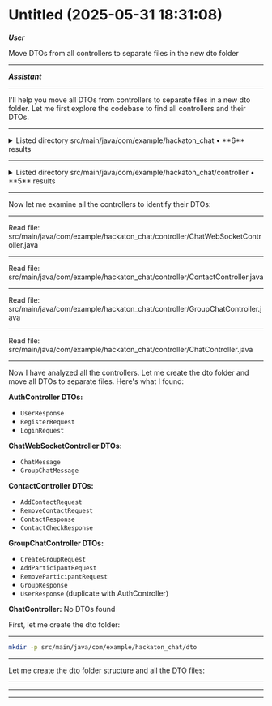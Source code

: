 <!-- Generated by SpecStory -->

# Untitled (2025-05-31 18:31:08)

_**User**_

Move DTOs from all controllers to separate files in the new dto folder

---

_**Assistant**_



---

I'll help you move all DTOs from controllers to separate files in a new dto folder. Let me first explore the codebase to find all controllers and their DTOs.

---

<details>
            <summary>Listed directory src/main/java/com/example/hackaton_chat • **6** results</summary>
        
| Name |
|-------|
| 📁 `service` |
| 📁 `controller` |
| 📁 `repository` |
| 📁 `model` |
| 📁 `config` |
| 📄 `HackatonChatApplication.java` |

</details>

---

<details>
            <summary>Listed directory src/main/java/com/example/hackaton_chat/controller • **5** results</summary>
        
| Name |
|-------|
| 📄 `ChatWebSocketController.java` |
| 📄 `ContactController.java` |
| 📄 `GroupChatController.java` |
| 📄 `ChatController.java` |
| 📄 `AuthController.java` |

</details>

---

Now let me examine all the controllers to identify their DTOs:

---

Read file: src/main/java/com/example/hackaton_chat/controller/ChatWebSocketController.java

---

Read file: src/main/java/com/example/hackaton_chat/controller/ContactController.java

---

Read file: src/main/java/com/example/hackaton_chat/controller/GroupChatController.java

---

Read file: src/main/java/com/example/hackaton_chat/controller/ChatController.java

---

Now I have analyzed all the controllers. Let me create the dto folder and move all DTOs to separate files. Here's what I found:

**AuthController DTOs:**
- `UserResponse`
- `RegisterRequest`
- `LoginRequest`

**ChatWebSocketController DTOs:**
- `ChatMessage`
- `GroupChatMessage`

**ContactController DTOs:**
- `AddContactRequest`
- `RemoveContactRequest`
- `ContactResponse`
- `ContactCheckResponse`

**GroupChatController DTOs:**
- `CreateGroupRequest`
- `AddParticipantRequest`
- `RemoveParticipantRequest`
- `GroupResponse`
- `UserResponse` (duplicate with AuthController)

**ChatController:** No DTOs found

First, let me create the dto folder:

---

```bash
mkdir -p src/main/java/com/example/hackaton_chat/dto
```

---

Let me create the dto folder structure and all the DTO files:

---



---



---

